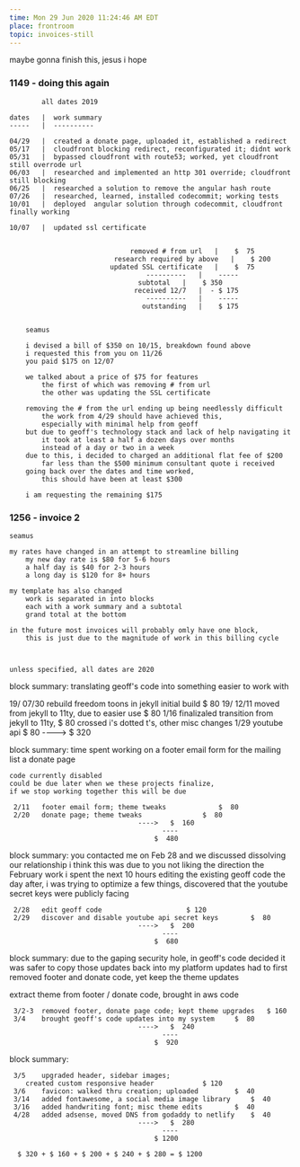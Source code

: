 ```yaml
---
time: Mon 29 Jun 2020 11:24:46 AM EDT
place: frontroom
topic: invoices-still
---
```


maybe gonna finish this, jesus i hope

### 1149 - doing this again

			all dates 2019

	dates	|  work summary
	-----	|  ----------

	04/29	|  created a donate page, uploaded it, established a redirect
	05/17	|  cloudfront blocking redirect, reconfigurated it; didnt work
	05/31	|  bypassed cloudfront with route53; worked, yet cloudfront still overrode url
	06/03	|  researched and implemented an http 301 override; cloudfront still blocking
	06/25	|  researched a solution to remove the angular hash route
	07/26	|  researched, learned, installed codecommit; working tests 
	10/01	|  deployed  angular solution through codecommit, cloudfront finally working

	10/07	|  updated ssl certificate


							      removed # from url   |    $  75
						      research required by above   |    $ 200
							 updated SSL certificate   |    $  75
								      ----------   |	-----
									subtotal   |    $ 350
								   received 12/7   |  - $ 175
								      ----------   |	-----
								     outstanding   |    $ 175


		seamus

		i devised a bill of $350 on 10/15, breakdown found above
		i requested this from you on 11/26
		you paid $175 on 12/07

		we talked about a price of $75 for features 
			the first of which was removing # from url
			the other was updating the SSL certificate

		removing the # from the url ending up being needlessly difficult
			the work from 4/29 should have achieved this,
			especially with minimal help from geoff
		but due to geoff's technology stack and lack of help navigating it
			it took at least a half a dozen days over months
			instead of a day or two in a week
		due to this, i decided to charged an additional flat fee of $200
			far less than the $500 minimum consultant quote i received
		going back over the dates and time worked, 
			this should have been at least $300

		i am requesting the remaining $175

### 1256 - invoice 2

	seamus

	my rates have changed in an attempt to streamline billing
		my new day rate is $80 for 5-6 hours
		a half day is $40 for 2-3 hours
		a long day is $120 for 8+ hours

	my template has also changed
		work is separated in into blocks
		each with a work summary and a subtotal
		grand total at the bottom

	in the future most invoices will probably omly have one block,
		this is just due to the magnitude of work in this billing cycle
	


	unless specified, all dates are 2020

block summary:
	translating geoff's code into something easier to work with

   19/	07/30	rebuild freedom toons in jekyll initial build		$  80
   19/	12/11	moved from jekyll to 11ty, due to easier use		$  80
	 1/16	finalizaled transition from jekyll to 11ty,		$  80
			crossed i's dotted t's, other misc changes
	 1/29	youtube api						$  80
									---->	$  320


block summary:
	time spent working on 
		a footer email form for the mailing list 
		a donate page

	code currently disabled
	could be due later when we these projects finalize,
	if we stop working together this will be due
	
	 2/11	footer email form; theme tweaks				$  80
	 2/20	donate page; theme tweaks				$  80
									---->	$  160
										  ----
										$  480


block summary:
	you contacted me on Feb 28 and we discussed dissolving our relationship
	i think this was due to you not liking the direction the February work
	i spent the next 10 hours editing the existing geoff code
	the day after, i was trying to optimize a few things,
		discovered that the youtube secret keys were publicly facing

	 2/28	edit geoff code 					$ 120
	 2/29	discover and disable youtube api secret keys 		$  80
									---->	$  200
										  ----
										$  680

block summary:
	due to the gaping security hole, in geoff's code
	decided it was safer to copy those updates back into my platform updates 
	had to first removed footer and donate code, yet keep the theme updates

extract theme from footer / donate code, 
brought in aws code
	
	 3/2-3	removed footer, donate page code; kept theme upgrades 	$ 160
	 3/4	brought geoff's code updates into my system		$  80
									---->	$  240
										  ----
										$  920

block summary:

	 3/5	upgraded header, sidebar images;
	 	created custom responsive header			$ 120
	 3/6	favicon: walked thru creation; uploaded 		$  40
	 3/14	added fontawesome, a social media image library		$  40
	 3/16	added handwriting font; misc theme edits		$  40
	 4/28	added adsense, moved DNS from godaddy to netlify 	$  40
									---->	$  280
										  ----
										$ 1200

	  $ 320	+ $ 160	+ $ 200	+ $ 240	+ $ 280 = $ 1200
